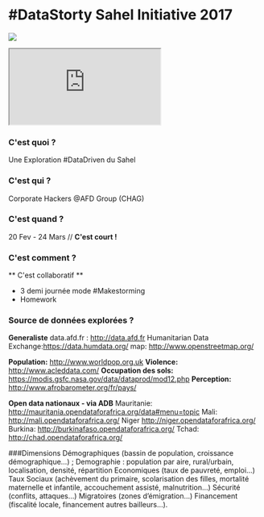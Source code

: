 # #DataStorty Sahel Initiative 2017

![](make_storming_sahel.png)

<iframe src="http://api.tiles.mapbox.com/v3/gfdrr-labs.map-44bl16ot,fews-net.sahel-fewsnet-foodsecurity-apriljune-2012/mm/zoompan,tooltips,legend,bwdetect.html#5/20.006412000431233/0.14257812500001207"></iframe>

### C'est quoi ?
Une Exploration #DataDriven du Sahel

### C'est qui ? 
Corporate Hackers @AFD Group (CHAG)

### C'est quand ? 
20 Fev - 24 Mars // **C'est court !**

### C'est comment ? 
** C'est collaboratif **
- 3 demi journée mode #Makestorming
- Homework



### Source de données explorées ?
**Generaliste**
data.afd.fr : http://data.afd.fr
Humanitarian Data Exchange:https://data.humdata.org/ 
map: http://www.openstreetmap.org/

**Population:** http://www.worldpop.org.uk
**Violence:** http://www.acleddata.com/
**Occupation des sols:** https://modis.gsfc.nasa.gov/data/dataprod/mod12.php
**Perception:** http://www.afrobarometer.org/fr/pays/

**Open data nationaux - via ADB**
Mauritanie: http://mauritania.opendataforafrica.org/data#menu=topic
Mali: http://mali.opendataforafrica.org/ 
Niger http://niger.opendataforafrica.org/ 
Burkina: http://burkinafaso.opendataforafrica.org/
Tchad: http://chad.opendataforafrica.org/ 

###Dimensions
Démographiques (bassin de population, croissance démographique…) ;
Demographie  : population par aire, rural/urbain, localisation, densité, répartition
Economiques (taux de pauvreté, emploi…)
Taux
Sociaux (achèvement du primaire, scolarisation des filles, mortalité maternelle et infantile, accouchement assisté, malnutrition…)
Sécurité (conflits, attaques…)
Migratoires (zones d’émigration…)
Financement (fiscalité locale, financement autres bailleurs…).



